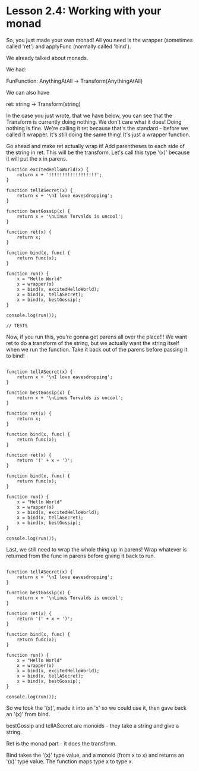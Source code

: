 # Lesson 2.4: Working with your monad 

So, you just made your own monad! All you need is the wrapper (sometimes called
'ret') and applyFunc (normally called 'bind'). 

We already talked about monads.

We had:

FunFunction: AnythingAtAll -> Transform(AnythingAtAll)

We can also have

ret: string -> Transform(string)

In the case you just wrote, that we have below, you can see that the Transform
is currently doing nothing. We don't care what it does! Doing nothing is fine.
We're calling it ret because that's the standard - before we called it wrapper.
It's still doing the same thing! It's just a wrapper function.

Go ahead and make ret actually wrap it! Add parentheses to each side of the
string in ret. This will be the transform. Let's call this type '(x)' because it
will put the x in parens.

```problem
function excitedHelloWorld(x) {
    return x + '!!!!!!!!!!!!!!!!!!';
}

function tellASecret(x) {
    return x + '\nI love eavesdropping';
}

function bestGossip(x) {
    return x + '\nLinus Torvalds is uncool';
}

function ret(x) {
    return x;
}

function bind(x, func) {
    return func(x);
}

function run() {
    x = "Hello World"
    x = wrapper(x)
    x = bind(x, excitedHelloWorld);
    x = bind(x, tellASecret);
    x = bind(x, bestGossip);
}

console.log(run());

// TESTS
```


Now, if you run this, you're gonna get parens all over the place!!! We want ret
to do a transform of the string, but we actually want the string itself when we
run the function. Take it back out of the parens before passing it to bind! 

```problem

function tellASecret(x) {
    return x + '\nI love eavesdropping';
}

function bestGossip(x) {
    return x + '\nLinus Torvalds is uncool';
}

function ret(x) {
    return x;
}

function bind(x, func) {
    return func(x);
}

function ret(x) {
    return '(' + x + ')';
}

function bind(x, func) {
    return func(x);
}

function run() {
    x = "Hello World"
    x = wrapper(x)
    x = bind(x, excitedHelloWorld);
    x = bind(x, tellASecret);
    x = bind(x, bestGossip);
}

console.log(run());
```

Last, we still need to wrap the whole thing up in parens! Wrap whatever is
returned from the func in parens before giving it back to run.

```problem

function tellASecret(x) {
    return x + '\nI love eavesdropping';
}

function bestGossip(x) {
    return x + '\nLinus Torvalds is uncool';
}

function ret(x) {
    return '(' + x + ')';
}

function bind(x, func) {
    return func(x);
}

function run() {
    x = "Hello World"
    x = wrapper(x)
    x = bind(x, excitedHelloWorld);
    x = bind(x, tellASecret);
    x = bind(x, bestGossip);
}

console.log(run());
```

So we took the '(x)', made it into an 'x' so we could use it, then gave back an
'(x)' from bind.

bestGossip and tellASecret are monoids - they take a string and give a string.

Ret is the monad part - it does the transform.

Bind takes the '(x)' type value, and a monoid (from x to x) and returns an '(x)'
type value. The function maps type x to type x.

